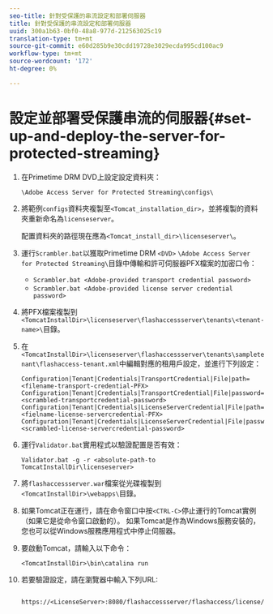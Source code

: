 ```yaml
---
seo-title: 針對受保護的串流設定和部署伺服器
title: 針對受保護的串流設定和部署伺服器
uuid: 300a1b63-0bf0-48a8-977d-212563025c19
translation-type: tm+mt
source-git-commit: e60d285b9e30cdd19728e3029ecda995cd100ac9
workflow-type: tm+mt
source-wordcount: '172'
ht-degree: 0%

---
```



# 設定並部署受保護串流的伺服器{#set-up-and-deploy-the-server-for-protected-streaming}

1. 在Primetime DRM DVD上設定設定資料夾：

   `\Adobe Access Server for Protected Streaming\configs\`
1. 將範例`configs`資料夾複製至`<Tomcat_installation_dir>`，並將複製的資料夾重新命名為`licenseserver`。

   配置資料夾的路徑現在應為`<Tomcat_install_dir>\licenseserver\`。
1. 運行`Scrambler.bat`以獲取Primetime DRM `<DVD>` `\Adobe Access Server for Protected Streaming\`目錄中傳輸和許可伺服器PFX檔案的加密口令：

   * `Scrambler.bat <Adobe-provided transport credential password>`
   * `Scrambler.bat <Adobe-provided license server credential password>`

1. 將PFX檔案複製到`<TomcatInstallDir>\licenseserver\flashaccessserver\tenants\<tenant-name>\`目錄。
1. 在`<TomcatInstallDir>\licenseserver\flashaccessserver\tenants\sampletenant\flashaccess-tenant.xml`中編輯對應的租用戶設定，並進行下列設定：

   ```
   Configuration|Tenant|Credentials|TransportCredential|File|path=<filename-transport-credential-PFX> 
   Configuration|Tenant|Credentials|TransportCredential|File|password=<scrambled-transportcredential-password> 
   Configuration|Tenant|Credentials|LicenseServerCredential|File|path=<fielname-license-servercredential-PFX> 
   Configuration|Tenant|Credentials|LicenseServerCredential|File|password=<scrambled-license-servercredential-password>
   ```

1. 運行`Validator.bat`實用程式以驗證配置是否有效：

   ```
   Validator.bat -g -r <absolute-path-to TomcatInstallDir\licenseserver>
   ```

1. 將`flashaccessserver.war`檔案從光碟複製到`<TomcatInstallDir>\webapps\`目錄。
1. 如果Tomcat正在運行，請在命令窗口中按`<CTRL-C>`停止運行的Tomcat實例（如果它是從命令窗口啟動的）。 如果Tomcat是作為Windows服務安裝的，您也可以從Windows服務應用程式中停止伺服器。
1. 要啟動Tomcat，請輸入以下命令：

   ```
   <TomcatInstallDir>\bin\catalina run
   ```

1. 若要驗證設定，請在瀏覽器中輸入下列URL:

   ```
    https://<LicenseServer>:8080/flashaccessserver/flashaccess/license/v2
   ```
